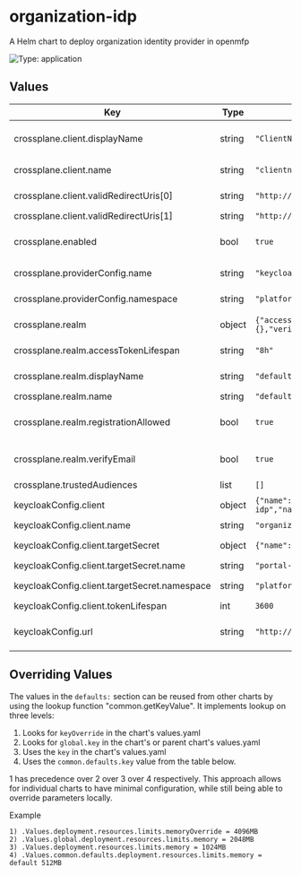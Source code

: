# organization-idp

A Helm chart to deploy organization identity provider in openmfp

![Type: application](https://img.shields.io/badge/Type-application-informational?style=flat-square)
## Values
| Key | Type | Default | Description |
|-----|------|---------|-------------|
| crossplane.client.displayName | string | `"ClientName"` | valid redirect uris for the client |
| crossplane.client.name | string | `"clientname"` | name of the client |
| crossplane.client.validRedirectUris[0] | string | `"http://localhost:8000/callback*"` | keycloak callback url |
| crossplane.client.validRedirectUris[1] | string | `"http://localhost:4300/callback*"` |  |
| crossplane.enabled | bool | `true` | toggle to enable/disable crossplane |
| crossplane.providerConfig.name | string | `"keycloak-provider-config"` | name of the client |
| crossplane.providerConfig.namespace | string | `"platform-mesh-system"` | client namespace |
| crossplane.realm | object | `{"accessTokenLifespan":"8h","displayName":"default","name":"default","registrationAllowed":true,"smptServer":{},"verifyEmail":true}` | crossplane realm config |
| crossplane.realm.accessTokenLifespan | string | `"8h"` | realm access token lifespan |
| crossplane.realm.displayName | string | `"default"` | realm display name |
| crossplane.realm.name | string | `"default"` | realm name |
| crossplane.realm.registrationAllowed | bool | `true` | realm registration allowed |
| crossplane.realm.verifyEmail | bool | `true` | toggle to enable email verification |
| crossplane.trustedAudiences | list | `[]` |  |
| keycloakConfig.client | object | `{"name":"organizationIDP","targetSecret":{"name":"portal-client-secret-organization-idp","namespace":"platform-mesh-system"},"tokenLifespan":3600}` | client configuration |
| keycloakConfig.client.name | string | `"organizationIDP"` | client name |
| keycloakConfig.client.targetSecret | object | `{"name":"portal-client-secret-organization-idp","namespace":"platform-mesh-system"}` | target secret options |
| keycloakConfig.client.targetSecret.name | string | `"portal-client-secret-organization-idp"` | secret name |
| keycloakConfig.client.targetSecret.namespace | string | `"platform-mesh-system"` | secret namespace |
| keycloakConfig.client.tokenLifespan | int | `3600` | token lifespan |
| keycloakConfig.url | string | `"http://openmfp-keycloak.openmfp-system.svc.cluster.local/keycloak"` | url of the keycloak server |

## Overriding Values

The values in the `defaults:` section can be reused from other charts by using the lookup function "common.getKeyValue". It implements lookup on three levels:

1. Looks for `keyOverride` in the chart's values.yaml
2. Looks for `global.key` in the chart's or parent chart's values.yaml
3. Uses the `key` in the chart's values.yaml
4. Uses the `common.defaults.key` value from the table below.

1 has precedence over 2 over 3 over 4 respectively. This approach allows for individual charts to have minimal configuration, while still being able to override parameters locally.

Example
```
1) .Values.deployment.resources.limits.memoryOverride = 4096MB
2) .Values.global.deployment.resources.limits.memory = 2048MB
3) .Values.deployment.resources.limits.memory = 1024MB
4) .Values.common.defaults.deployment.resources.limits.memory = default 512MB
```
